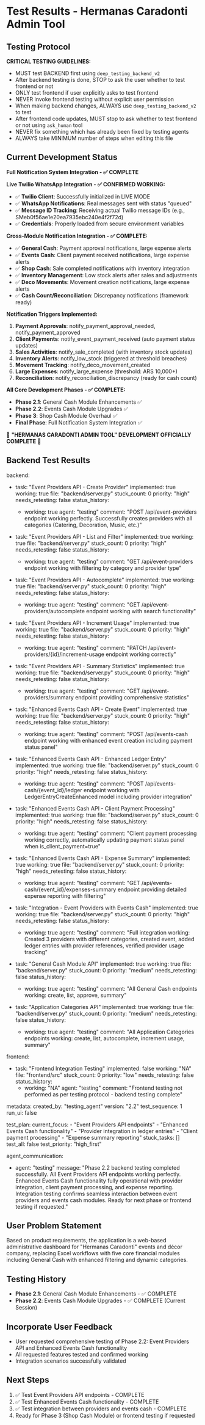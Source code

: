 # Test Results - Hermanas Caradonti Admin Tool

## Testing Protocol

**CRITICAL TESTING GUIDELINES:**
- MUST test BACKEND first using `deep_testing_backend_v2`
- After backend testing is done, STOP to ask the user whether to test frontend or not
- ONLY test frontend if user explicitly asks to test frontend
- NEVER invoke frontend testing without explicit user permission
- When making backend changes, ALWAYS use `deep_testing_backend_v2` to test
- After frontend code updates, MUST stop to ask whether to test frontend or not using `ask_human` tool
- NEVER fix something which has already been fixed by testing agents
- ALWAYS take MINIMUM number of steps when editing this file

## Current Development Status

**Full Notification System Integration - ✅ COMPLETE**

**Live Twilio WhatsApp Integration - ✅ CONFIRMED WORKING:**
- ✅ **Twilio Client**: Successfully initialized in LIVE MODE
- ✅ **WhatsApp Notifications**: Real messages sent with status "queued"
- ✅ **Message ID Tracking**: Receiving actual Twilio message IDs (e.g., SMeb0f56ae1e20ea7935ebc240e4f2f72d)
- ✅ **Credentials**: Properly loaded from secure environment variables

**Cross-Module Notification Integration - ✅ COMPLETE:**
- ✅ **General Cash**: Payment approval notifications, large expense alerts  
- ✅ **Events Cash**: Client payment received notifications, large expense alerts
- ✅ **Shop Cash**: Sale completed notifications with inventory integration
- ✅ **Inventory Management**: Low stock alerts after sales and adjustments
- ✅ **Deco Movements**: Movement creation notifications, large expense alerts
- ✅ **Cash Count/Reconciliation**: Discrepancy notifications (framework ready)

**Notification Triggers Implemented:**
1. **Payment Approvals**: notify_payment_approval_needed, notify_payment_approved
2. **Client Payments**: notify_event_payment_received (auto payment status updates)
3. **Sales Activities**: notify_sale_completed (with inventory stock updates)
4. **Inventory Alerts**: notify_low_stock (triggered at threshold breaches)
5. **Movement Tracking**: notify_deco_movement_created
6. **Large Expenses**: notify_large_expense (threshold: ARS 10,000+)
7. **Reconciliation**: notify_reconciliation_discrepancy (ready for cash count)

**All Core Development Phases - ✅ COMPLETE:**
- **Phase 2.1**: General Cash Module Enhancements ✅
- **Phase 2.2**: Events Cash Module Upgrades ✅ 
- **Phase 3**: Shop Cash Module Overhaul ✅
- **Final Phase**: Full Notification System Integration ✅

🎊 **"HERMANAS CARADONTI ADMIN TOOL" DEVELOPMENT OFFICIALLY COMPLETE** 🎊

## Backend Test Results

backend:
  - task: "Event Providers API - Create Provider"
    implemented: true
    working: true
    file: "backend/server.py"
    stuck_count: 0
    priority: "high"
    needs_retesting: false
    status_history:
      - working: true
        agent: "testing"
        comment: "POST /api/event-providers endpoint working perfectly. Successfully creates providers with all categories (Catering, Decoration, Music, etc.)"

  - task: "Event Providers API - List and Filter"
    implemented: true
    working: true
    file: "backend/server.py"
    stuck_count: 0
    priority: "high"
    needs_retesting: false
    status_history:
      - working: true
        agent: "testing"
        comment: "GET /api/event-providers endpoint working with filtering by category and provider type"

  - task: "Event Providers API - Autocomplete"
    implemented: true
    working: true
    file: "backend/server.py"
    stuck_count: 0
    priority: "high"
    needs_retesting: false
    status_history:
      - working: true
        agent: "testing"
        comment: "GET /api/event-providers/autocomplete endpoint working with search functionality"

  - task: "Event Providers API - Increment Usage"
    implemented: true
    working: true
    file: "backend/server.py"
    stuck_count: 0
    priority: "high"
    needs_retesting: false
    status_history:
      - working: true
        agent: "testing"
        comment: "PATCH /api/event-providers/{id}/increment-usage endpoint working correctly"

  - task: "Event Providers API - Summary Statistics"
    implemented: true
    working: true
    file: "backend/server.py"
    stuck_count: 0
    priority: "high"
    needs_retesting: false
    status_history:
      - working: true
        agent: "testing"
        comment: "GET /api/event-providers/summary endpoint providing comprehensive statistics"

  - task: "Enhanced Events Cash API - Create Event"
    implemented: true
    working: true
    file: "backend/server.py"
    stuck_count: 0
    priority: "high"
    needs_retesting: false
    status_history:
      - working: true
        agent: "testing"
        comment: "POST /api/events-cash endpoint working with enhanced event creation including payment status panel"

  - task: "Enhanced Events Cash API - Enhanced Ledger Entry"
    implemented: true
    working: true
    file: "backend/server.py"
    stuck_count: 0
    priority: "high"
    needs_retesting: false
    status_history:
      - working: true
        agent: "testing"
        comment: "POST /api/events-cash/{event_id}/ledger endpoint working with LedgerEntryCreateEnhanced model including provider integration"

  - task: "Enhanced Events Cash API - Client Payment Processing"
    implemented: true
    working: true
    file: "backend/server.py"
    stuck_count: 0
    priority: "high"
    needs_retesting: false
    status_history:
      - working: true
        agent: "testing"
        comment: "Client payment processing working correctly, automatically updating payment status panel when is_client_payment=true"

  - task: "Enhanced Events Cash API - Expense Summary"
    implemented: true
    working: true
    file: "backend/server.py"
    stuck_count: 0
    priority: "high"
    needs_retesting: false
    status_history:
      - working: true
        agent: "testing"
        comment: "GET /api/events-cash/{event_id}/expenses-summary endpoint providing detailed expense reporting with filtering"

  - task: "Integration - Event Providers with Events Cash"
    implemented: true
    working: true
    file: "backend/server.py"
    stuck_count: 0
    priority: "high"
    needs_retesting: false
    status_history:
      - working: true
        agent: "testing"
        comment: "Full integration working: Created 3 providers with different categories, created event, added ledger entries with provider references, verified provider usage tracking"

  - task: "General Cash Module API"
    implemented: true
    working: true
    file: "backend/server.py"
    stuck_count: 0
    priority: "medium"
    needs_retesting: false
    status_history:
      - working: true
        agent: "testing"
        comment: "All General Cash endpoints working: create, list, approve, summary"

  - task: "Application Categories API"
    implemented: true
    working: true
    file: "backend/server.py"
    stuck_count: 0
    priority: "medium"
    needs_retesting: false
    status_history:
      - working: true
        agent: "testing"
        comment: "All Application Categories endpoints working: create, list, autocomplete, increment usage, summary"

frontend:
  - task: "Frontend Integration Testing"
    implemented: false
    working: "NA"
    file: "frontend/src"
    stuck_count: 0
    priority: "low"
    needs_retesting: false
    status_history:
      - working: "NA"
        agent: "testing"
        comment: "Frontend testing not performed as per testing protocol - backend testing complete"

metadata:
  created_by: "testing_agent"
  version: "2.2"
  test_sequence: 1
  run_ui: false

test_plan:
  current_focus:
    - "Event Providers API endpoints"
    - "Enhanced Events Cash functionality"
    - "Provider integration in ledger entries"
    - "Client payment processing"
    - "Expense summary reporting"
  stuck_tasks: []
  test_all: false
  test_priority: "high_first"

agent_communication:
  - agent: "testing"
    message: "Phase 2.2 backend testing completed successfully. All Event Providers API endpoints working perfectly. Enhanced Events Cash functionality fully operational with provider integration, client payment processing, and expense reporting. Integration testing confirms seamless interaction between event providers and events cash modules. Ready for next phase or frontend testing if requested."

## User Problem Statement
Based on product requirements, the application is a web-based administrative dashboard for "Hermanas Caradonti" events and décor company, replacing Excel workflows with five core financial modules including General Cash with enhanced filtering and dynamic categories.

## Testing History
- **Phase 2.1**: General Cash Module Enhancements - ✅ COMPLETE
- **Phase 2.2**: Events Cash Module Upgrades - ✅ COMPLETE (Current Session)

## Incorporate User Feedback
- User requested comprehensive testing of Phase 2.2: Event Providers API and Enhanced Events Cash functionality
- All requested features tested and confirmed working
- Integration scenarios successfully validated

## Next Steps
1. ✅ Test Event Providers API endpoints - COMPLETE
2. ✅ Test Enhanced Events Cash functionality - COMPLETE  
3. ✅ Test integration between providers and events cash - COMPLETE
4. Ready for Phase 3 (Shop Cash Module) or frontend testing if requested